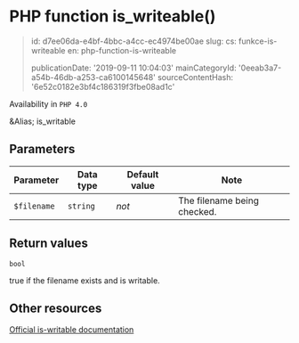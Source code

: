 PHP function is_writeable()
===========================

> id: d7ee06da-e4bf-4bbc-a4cc-ec4974be00ae
> slug:
> 	cs: funkce-is-writeable
> 	en: php-function-is-writeable
> 
> publicationDate: '2019-09-11 10:04:03'
> mainCategoryId: '0eeab3a7-a54b-46db-a253-ca6100145648'
> sourceContentHash: '6e52c0182e3bf4c186319f3fbe08ad1c'

Availability in `PHP 4.0`

&Alias; <function>is_writable</function>


Parameters
--------------

| Parameter | Data type | Default value | Note |
|-----|-----|-----|-----|
| `$filename` | `string` | *not* | The filename being checked. |


Return values
----------------

`bool`

true if the filename exists and is
writable.

Other resources
------------

[Official is-writable documentation](https://www.php.net/manual/en/function.is-writeable.php)
